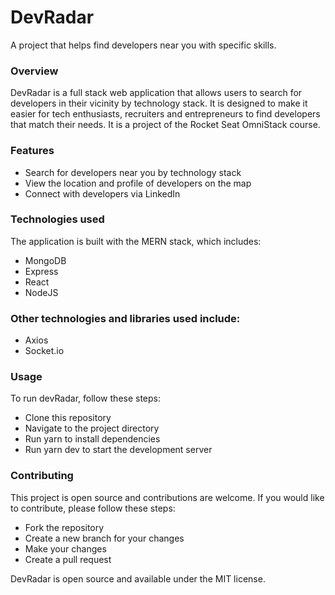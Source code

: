 # DevRadar

A project that helps find developers near you with specific skills.

### Overview
DevRadar is a full stack web application that allows users to search for developers in their vicinity by technology stack. It is designed to make it easier for tech enthusiasts, recruiters and entrepreneurs to find developers that match their needs. It is a project of the Rocket Seat OmniStack course.

### Features
- Search for developers near you by technology stack
- View the location and profile of developers on the map
- Connect with developers via LinkedIn

### Technologies used
The application is built with the MERN stack, which includes:

- MongoDB
- Express
- React
- NodeJS

### Other technologies and libraries used include:

- Axios
- Socket.io

### Usage
To run devRadar, follow these steps:

- Clone this repository
- Navigate to the project directory
- Run yarn to install dependencies
- Run yarn dev to start the development server

### Contributing
This project is open source and contributions are welcome. If you would like to contribute, please follow these steps:

- Fork the repository
- Create a new branch for your changes
- Make your changes
- Create a pull request

DevRadar is open source and available under the MIT license.
